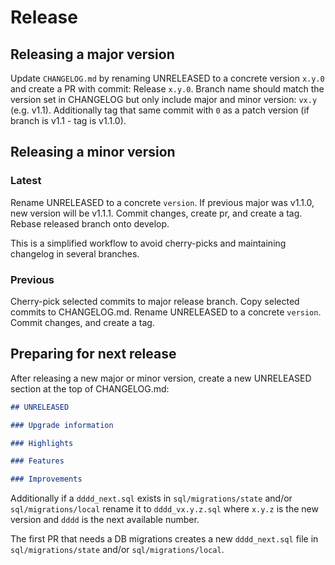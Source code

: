 # Release

## Releasing a major version

Update `CHANGELOG.md` by renaming UNRELEASED to a concrete version `x.y.0` and create a PR with commit: Release `x.y.0`.
Branch name should match the version set in CHANGELOG but only include major and minor version: `vx.y` (e.g. v1.1).
Additionally tag that same commit with `0` as a patch version (if branch is v1.1 - tag is v1.1.0).

## Releasing a minor version

### Latest

Rename UNRELEASED to a concrete `version`. If previous major was v1.1.0, new version will
be v1.1.1.
Commit changes, create pr, and create a tag.
Rebase released branch onto develop.

This is a simplified workflow to avoid cherry-picks and maintaining changelog in several branches.

### Previous

Cherry-pick selected commits to major release branch.
Copy selected commits to CHANGELOG.md.
Rename UNRELEASED to a concrete `version`.
Commit changes, and create a tag.

## Preparing for next release

After releasing a new major or minor version, create a new UNRELEASED section at the top of CHANGELOG.md:

```markdown
## UNRELEASED

### Upgrade information

### Highlights

### Features

### Improvements
```

Additionally if a `dddd_next.sql` exists in `sql/migrations/state` and/or `sql/migrations/local` rename it to
`dddd_vx.y.z.sql` where `x.y.z` is the new version and `dddd` is the next available number.

The first PR that needs a DB migrations creates a new `dddd_next.sql` file in `sql/migrations/state` and/or
`sql/migrations/local`.
